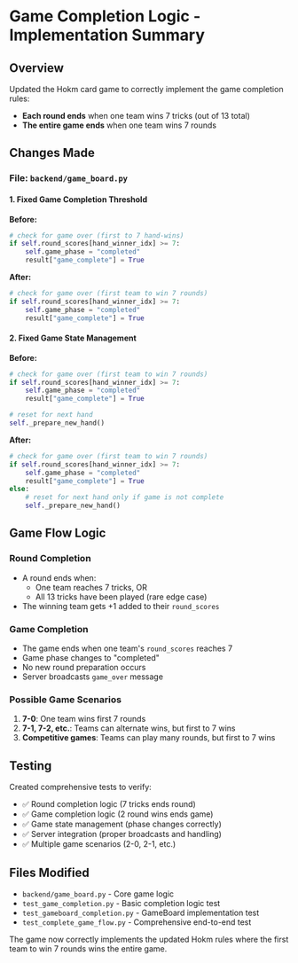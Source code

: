 # Game Completion Logic - Implementation Summary

## Overview
Updated the Hokm card game to correctly implement the game completion rules:
- **Each round ends** when one team wins 7 tricks (out of 13 total)
- **The entire game ends** when one team wins 7 rounds

## Changes Made

### File: `backend/game_board.py`

#### 1. Fixed Game Completion Threshold
**Before:**
```python
# check for game over (first to 7 hand‐wins)
if self.round_scores[hand_winner_idx] >= 7:
    self.game_phase = "completed"
    result["game_complete"] = True
```

**After:**
```python
# check for game over (first team to win 7 rounds)
if self.round_scores[hand_winner_idx] >= 7:
    self.game_phase = "completed"
    result["game_complete"] = True
```

#### 2. Fixed Game State Management
**Before:**
```python
# check for game over (first team to win 7 rounds)
if self.round_scores[hand_winner_idx] >= 7:
    self.game_phase = "completed"
    result["game_complete"] = True

# reset for next hand
self._prepare_new_hand()
```

**After:**
```python
# check for game over (first team to win 7 rounds)
if self.round_scores[hand_winner_idx] >= 7:
    self.game_phase = "completed"
    result["game_complete"] = True
else:
    # reset for next hand only if game is not complete
    self._prepare_new_hand()
```

## Game Flow Logic

### Round Completion
- A round ends when:
  - One team reaches 7 tricks, OR
  - All 13 tricks have been played (rare edge case)
- The winning team gets +1 added to their `round_scores`

### Game Completion  
- The game ends when one team's `round_scores` reaches 7
- Game phase changes to "completed"
- No new round preparation occurs
- Server broadcasts `game_over` message

### Possible Game Scenarios
1. **7-0**: One team wins first 7 rounds
2. **7-1, 7-2, etc.**: Teams can alternate wins, but first to 7 wins
3. **Competitive games**: Teams can play many rounds, but first to 7 wins

## Testing

Created comprehensive tests to verify:
- ✅ Round completion logic (7 tricks ends round)
- ✅ Game completion logic (2 round wins ends game)
- ✅ Game state management (phase changes correctly)
- ✅ Server integration (proper broadcasts and handling)
- ✅ Multiple game scenarios (2-0, 2-1, etc.)

## Files Modified
- `backend/game_board.py` - Core game logic
- `test_game_completion.py` - Basic completion logic test
- `test_gameboard_completion.py` - GameBoard implementation test  
- `test_complete_game_flow.py` - Comprehensive end-to-end test

The game now correctly implements the updated Hokm rules where the first team to win 7 rounds wins the entire game.
